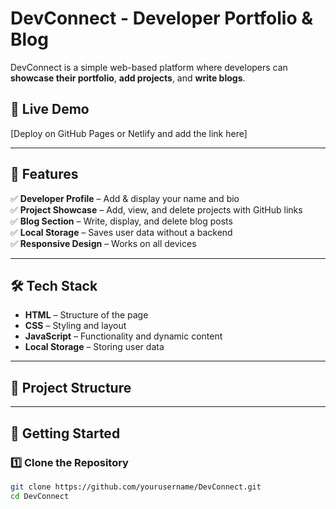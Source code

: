 # DevConnect - Developer Portfolio & Blog

DevConnect is a simple web-based platform where developers can **showcase their portfolio**, **add projects**, and **write blogs**.

## 🚀 Live Demo
[Deploy on GitHub Pages or Netlify and add the link here]

---

## 📌 Features
✅ **Developer Profile** – Add & display your name and bio  
✅ **Project Showcase** – Add, view, and delete projects with GitHub links  
✅ **Blog Section** – Write, display, and delete blog posts  
✅ **Local Storage** – Saves user data without a backend  
✅ **Responsive Design** – Works on all devices  

---

## 🛠️ Tech Stack
- **HTML** – Structure of the page  
- **CSS** – Styling and layout  
- **JavaScript** – Functionality and dynamic content  
- **Local Storage** – Storing user data  

---

## 📂 Project Structure



---

## 🚀 Getting Started

### 1️⃣ Clone the Repository
```bash
git clone https://github.com/yourusername/DevConnect.git
cd DevConnect

